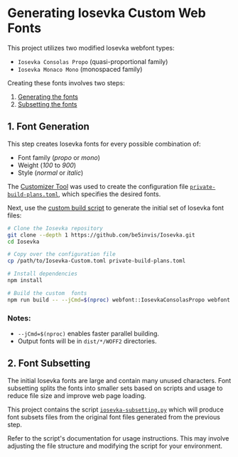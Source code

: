 # Generating Iosevka Custom Web Fonts

This project utilizes two modified Iosevka webfont types:

- `Iosevka Consolas Propo` (quasi-proportional family)
- `Iosevka Monaco Mono` (monospaced family)

Creating these fonts involves two steps:

1. [Generating the fonts](#1-font-generation)
2. [Subsetting the fonts](#2-font-subsetting)


## 1. Font Generation

This step creates Iosevka fonts for every possible combination of:

- Font family (*propo* or *mono*)
- Weight (*100* to *900*)
- Style (*normal* or *italic*)

The [Customizer Tool](https://typeof.net/Iosevka/customizer)
was used to create the configuration file
[`private-build-plans.toml`](private-build-plans.toml),
which specifies the desired fonts.

Next, use the [custom build script](https://github.com/be5invis/Iosevka/blob/main/doc/custom-build.md)
to generate the initial set of Iosevka font files:

```bash
# Clone the Iosevka repository
git clone --depth 1 https://github.com/be5invis/Iosevka.git
cd Iosevka

# Copy over the configuration file
cp /path/to/Iosevka-Custom.toml private-build-plans.toml

# Install dependencies
npm install

# Build the custom  fonts
npm run build -- --jCmd=$(nproc) webfont::IosevkaConsolasPropo webfont::IosevkaMonacoMono
```

### Notes:

- `--jCmd=$(nproc)` enables faster parallel building.
- Output fonts will be in `dist/*/WOFF2` directories.


## 2. Font Subsetting

The initial Iosevka fonts are large and contain many unused characters.
Font subsetting splits the fonts into smaller sets based on scripts and usage
to reduce file size and improve web page loading.

This project contains the script [`iosevka-subsetting.py`](iosevka_subsetting.py)
which will produce font subsets files from the original font files generated from the previous step.

Refer to the script's documentation for usage instructions.
This may involve adjusting the file structure
and modifying the script for your environment.
